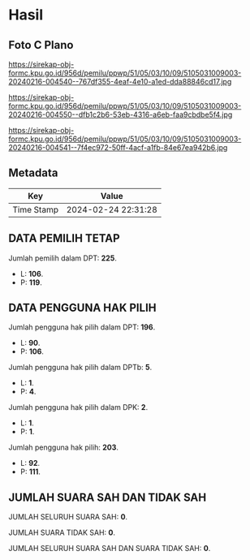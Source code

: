 # Hasil

## Foto C Plano

https://sirekap-obj-formc.kpu.go.id/956d/pemilu/ppwp/51/05/03/10/09/5105031009003-20240216-004540--767df355-4eaf-4e10-a1ed-dda88846cd17.jpg

https://sirekap-obj-formc.kpu.go.id/956d/pemilu/ppwp/51/05/03/10/09/5105031009003-20240216-004550--dfb1c2b6-53eb-4316-a6eb-faa9cbdbe5f4.jpg

https://sirekap-obj-formc.kpu.go.id/956d/pemilu/ppwp/51/05/03/10/09/5105031009003-20240216-004541--7f4ec972-50ff-4acf-a1fb-84e67ea942b6.jpg


## Metadata

| Key        | Value               |
| ---------- | ------------------- |
| Time Stamp | 2024-02-24 22:31:28 |


## DATA PEMILIH TETAP

Jumlah pemilih dalam DPT: **225**.
 * L: **106**.
 * P: **119**.

## DATA PENGGUNA HAK PILIH

Jumlah pengguna hak pilih dalam DPT: **196**.
 * L: **90**.
 * P: **106**.

Jumlah pengguna hak pilih dalam DPTb: **5**.
 * L: **1**.
 * P: **4**.

Jumlah pengguna hak pilih dalam DPK: **2**.
 * L: **1**.
 * P: **1**.

Jumlah pengguna hak pilih: **203**.
 * L: **92**.
 * P: **111**.

## JUMLAH SUARA SAH DAN TIDAK SAH

JUMLAH SELURUH SUARA SAH: **0**.

JUMLAH SUARA TIDAK SAH: **0**.

JUMLAH SELURUH SUARA SAH DAN SUARA TIDAK SAH: **0**.


